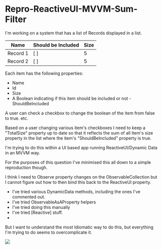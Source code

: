 # Repro-ReactiveUI-MVVM-Sum-Filter
I'm working on a system that has a list of Records displayed in a list.

| Name    | Should be Included| Size |
|---------|-------------------|------|
| Record 1| [ ]               |5     |
| Record 2| [ ]               |5     |


Each item has the following properties:
- Name
- Id
- Size
- A Boolean indicating if this item should be included or not - ShouldBeIncluded

A user can check a checkbox to change the boolean of the item from false to true. etc.

Based on a user changing various item's checkboxes I need to keep a "TotalSize" property up to date so that it reflects the sum of all item's size property in the list where the item's "ShouldBeIncluded" property is true.

I'm trying to do this within a UI based app running ReactiveUI/Dynamic Data in an MVVM way. 

For the purposes of this question I've minimised this all down to a simple reproduction though.

I think I need to Observe property changes on the ObservableCollection but I cannot figure out how to then bind this back to the ReactiveUI property.

- I've tried various DynamicData methods, including the ones I've commented out.
- I've tried ObservableAsAProperty helpers
- I've tried doing this manually
- I've tried [Reactive] stuff.
- 
But I want to understand the most Idiomatic way to do this, but everything I'm trying to do seems to overcomplicate it.

![](https://i.probableprime.co.uk/230411-Mq5Zkl8eWq8AuLZFI2Bj.gif)


